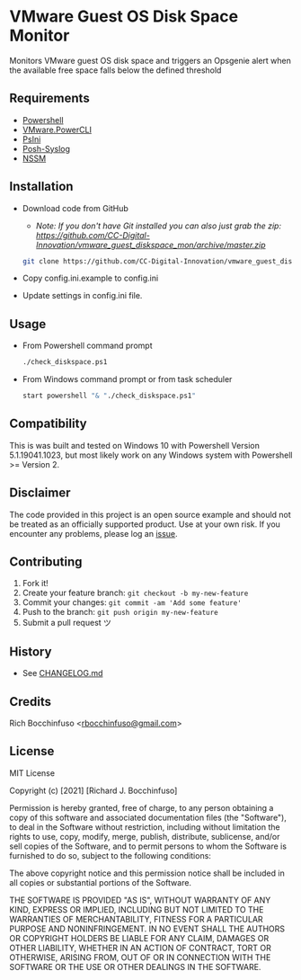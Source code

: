 # VMware Guest OS Disk Space Monitor

Monitors VMware guest OS disk space and triggers an Opsgenie alert when the available free space falls below the defined threshold

## Requirements

- [Powershell](https://docs.microsoft.com/en-us/powershell/)
- [VMware.PowerCLI](https://www.powershellgallery.com/packages/VMware.PowerCLI/12.3.0.17860403)
- [PsIni](https://www.powershellgallery.com/packages/PsIni/3.1.2)
- [Posh-Syslog](https://www.powershellgallery.com/packages/Posh-SYSLOG/4.1.5)
- [NSSM](https://nssm.cc/download)

## Installation

- Download code from GitHub
    - _Note:  If you don't have Git installed you can also just grab the zip:  https://github.com/CC-Digital-Innovation/vmware_guest_diskspace_mon/archive/master.zip_

    ```sh
    git clone https://github.com/CC-Digital-Innovation/vmware_guest_diskspace_mon.git
    ```

- Copy config.ini.example to config.ini
- Update settings in config.ini file.

## Usage

- From Powershell command prompt

    ```sh
    ./check_diskspace.ps1
    ```

- From Windows command prompt or from task scheduler

    ```sh
    start powershell "& "./check_diskspace.ps1"
    ```

## Compatibility

This is was built and tested on Windows 10 with Powershell Version 5.1.19041.1023, but most likely work on any Windows system with Powershell >= Version 2.

## Disclaimer

The code provided in this project is an open source example and should not be treated as an officially supported product. Use at your own risk. If you encounter any problems, please log an [issue](https://github.com/CC-Digital-Innovation/vmware_guest_diskspace_mon/issues).

## Contributing

1. Fork it!
2. Create your feature branch: `git checkout -b my-new-feature`
3. Commit your changes: `git commit -am 'Add some feature'`
4. Push to the branch: `git push origin my-new-feature`
5. Submit a pull request ツ

## History

- See [CHANGELOG.md](https://github.com/CC-Digital-Innovation/vmware_guest_diskspace_mon/blob/main/CHANGELOG.md)

## Credits

Rich Bocchinfuso <<rbocchinfuso@gmail.com>>

## License

MIT License

Copyright (c) [2021] [Richard J. Bocchinfuso]

Permission is hereby granted, free of charge, to any person obtaining a copy of this software and associated documentation files (the "Software"), to deal in the Software without restriction, including without limitation the rights to use, copy, modify, merge, publish, distribute, sublicense, and/or sell copies of the Software, and to permit persons to whom the Software is furnished to do so, subject to the following conditions:

The above copyright notice and this permission notice shall be included in all copies or substantial portions of the Software.

THE SOFTWARE IS PROVIDED "AS IS", WITHOUT WARRANTY OF ANY KIND, EXPRESS OR IMPLIED, INCLUDING BUT NOT LIMITED TO THE WARRANTIES OF MERCHANTABILITY, FITNESS FOR A PARTICULAR PURPOSE AND NONINFRINGEMENT. IN NO EVENT SHALL THE AUTHORS OR COPYRIGHT HOLDERS BE LIABLE FOR ANY CLAIM, DAMAGES OR OTHER LIABILITY, WHETHER IN AN ACTION OF CONTRACT, TORT OR OTHERWISE, ARISING FROM, OUT OF OR IN CONNECTION WITH THE SOFTWARE OR THE USE OR OTHER DEALINGS IN THE SOFTWARE.
